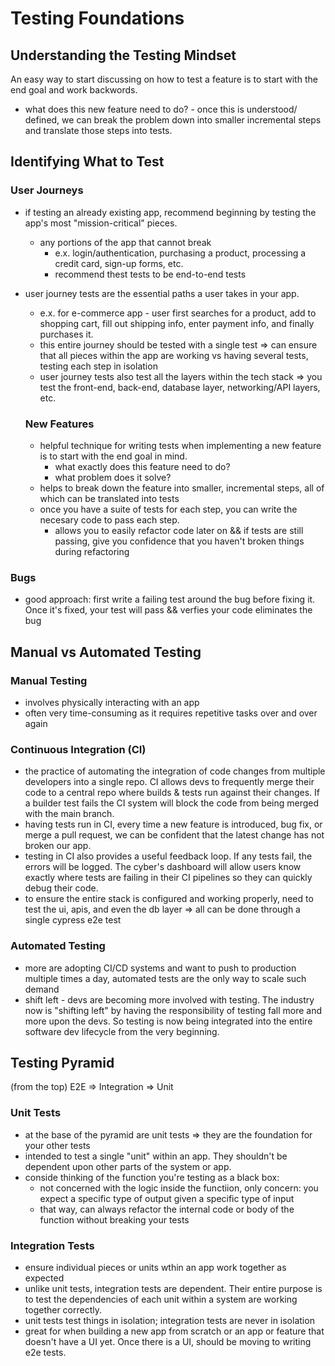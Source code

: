 # Testing Foundations
## Understanding the Testing Mindset
An easy way to start discussing on how to test a feature is to start with the end goal and work backwords.
  - what does this new feature need to do? - once this is understood/ defined, we can break the problem down into smaller incremental steps and translate those steps into tests.

## Identifying What to Test
### User Journeys
- if testing an already existing app, recommend beginning by testing the app's most "mission-critical" pieces. 
  - any portions of the app that cannot break
    - e.x. login/authentication, purchasing a product, processing a credit card, sign-up forms, etc.
    - recommend thest tests to be end-to-end tests
- user journey tests are the essential paths a user takes in your app.
  - e.x. for e-commerce app - user first searches for a product, add to shopping cart, fill out shipping info, enter payment info, and finally purchases it.
  - this entire journey should be tested with a single test => can ensure that all pieces within the app are working vs having several tests, testing each step in isolation
  - user journey tests also test all the layers within the tech stack => you test the front-end, back-end, database layer, networking/API layers, etc.

  ### New Features
  - helpful technique for writing tests when implementing a new feature is to start with the end goal in mind.
    - what exactly does this feature need to do?
    - what problem does it solve?
  - helps to break down the feature into smaller, incremental steps, all of which can be translated into tests
  - once you have a suite of tests for each step, you can write the necesary code to pass each step. 
    - allows you to easily refactor code later on && if tests are still passing, give you confidence that you haven't broken things during refactoring

### Bugs
- good approach: first write a failing test around the bug before fixing it. Once it's fixed, your test will pass && verfies your code eliminates the bug

## Manual vs Automated Testing
### Manual Testing
- involves physically interacting with an app
- often very time-consuming as it requires repetitive tasks over and over again

### Continuous Integration (CI)
- the practice of automating the integration of code changes from multiple developers into a single repo. CI allows devs to frequently merge their code to a central repo where builds & tests run against their changes. If a builder test fails the CI system will block the code from being merged with the main branch. 
- having tests run in CI, every time a new feature is introduced, bug fix, or merge a pull request, we can be confident that the latest change has not broken our app. 
- testing in CI also provides a useful feedback loop. If any tests fail, the errors will be logged. The cyber's dashboard will allow users know exactly where tests are failing in their CI pipelines so they can quickly debug their code.
- to ensure the entire stack is configured and working properly, need to test the ui, apis, and even the db layer => all can be done through a single cypress e2e test 

### Automated Testing
- more are adopting CI/CD systems and want to push to production multiple times a day, automated tests are the only way to scale such demand
- shift left - devs are becoming more involved with testing. The industry now is "shifting left" by having the responsibility of testing fall more and more upon the devs. So testing is now being integrated into the entire software dev lifecycle from the very beginning.

## Testing Pyramid
(from the top) E2E => Integration => Unit

### Unit Tests
- at the base of the pyramid are unit tests => they are the foundation for your other tests
- intended to test a single "unit" within an app. They shouldn't be dependent upon other parts of the system or app.
- conside thinking of the function you're testing as a black box:
  - not concerned with the logic inside the functiion, only concern: you expect a specific type of output given a specific type of input
  - that way, can always refactor the internal code or body of the function without breaking your tests

### Integration Tests
- ensure individual pieces or units wthin an app work together as expected
- unlike unit tests, integration tests are dependent. Their entire purpose is to test the dependencies of each unit within a system are working together correctly.
- unit tests test things in isolation; integration tests are never in isolation
- great for when building a new app from scratch or an app or feature that doesn't have a UI yet. Once there is a UI, should be moving to writing e2e tests.

